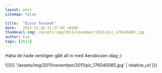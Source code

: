 ```yaml
---
layout: post
sitemap: false

title:  "Disco fevaaah"
date:   2011-11-26 11:27:02 +0100
thumbnail-img: /assets/img/2011/november/2011/pic_176546085.jpg
author: Eva
tags: [2011]
---
```


Haha de hade verkligen gått all in med Aerobicsen idag ;)

![]({{ '/assets/img/2011/november/2011/pic_176546085.jpg'  | relative_url }})


